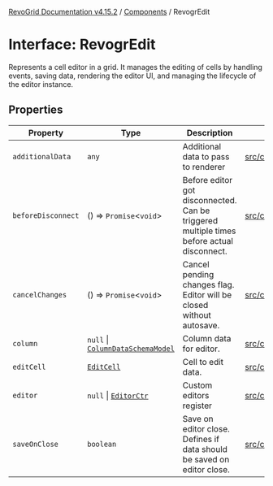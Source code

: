 [RevoGrid Documentation v4.15.2](README.md) / [Components](Namespace.Components.md) / RevogrEdit

# Interface: RevogrEdit

Represents a cell editor in a grid.
It manages the editing of cells by handling events, saving data, rendering the editor UI,
and managing the lifecycle of the editor instance.

## Properties

| Property | Type | Description | Defined in |
| ------ | ------ | ------ | ------ |
| `additionalData` | `any` | Additional data to pass to renderer | [src/components.d.ts:389](https://github.com/revolist/revogrid/blob/30cfedca97f5b42c948bd2668fa87c350d2411bd/src/components.d.ts#L389) |
| `beforeDisconnect` | () => `Promise`\<`void`\> | Before editor got disconnected. Can be triggered multiple times before actual disconnect. | [src/components.d.ts:393](https://github.com/revolist/revogrid/blob/30cfedca97f5b42c948bd2668fa87c350d2411bd/src/components.d.ts#L393) |
| `cancelChanges` | () => `Promise`\<`void`\> | Cancel pending changes flag. Editor will be closed without autosave. | [src/components.d.ts:397](https://github.com/revolist/revogrid/blob/30cfedca97f5b42c948bd2668fa87c350d2411bd/src/components.d.ts#L397) |
| `column` | `null` \| [`ColumnDataSchemaModel`](Interface.ColumnDataSchemaModel.md) | Column data for editor. | [src/components.d.ts:401](https://github.com/revolist/revogrid/blob/30cfedca97f5b42c948bd2668fa87c350d2411bd/src/components.d.ts#L401) |
| `editCell` | [`EditCell`](TypeAlias.EditCell.md) | Cell to edit data. | [src/components.d.ts:405](https://github.com/revolist/revogrid/blob/30cfedca97f5b42c948bd2668fa87c350d2411bd/src/components.d.ts#L405) |
| `editor` | `null` \| [`EditorCtr`](TypeAlias.EditorCtr.md) | Custom editors register | [src/components.d.ts:409](https://github.com/revolist/revogrid/blob/30cfedca97f5b42c948bd2668fa87c350d2411bd/src/components.d.ts#L409) |
| `saveOnClose` | `boolean` | Save on editor close. Defines if data should be saved on editor close. | [src/components.d.ts:413](https://github.com/revolist/revogrid/blob/30cfedca97f5b42c948bd2668fa87c350d2411bd/src/components.d.ts#L413) |
